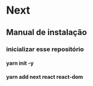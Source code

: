 # Next

## Manual de instalação

### inicializar esse repositório

#### yarn init -y

#### yarn add next react react-dom






